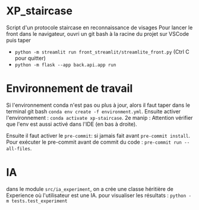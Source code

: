 # XP_staircase

Script d'un protocole staircase en reconnaissance de visages
Pour lancer le front dans le navigateur, ouvri un git bash à la racine du projet sur VSCode puis taper
 * ```python -m streamlit run front_streamlit/streamlite_front.py```  (Ctrl C pour quitter)
 * ```python -m flask --app back.api.app run```



# Environnement de travail
Si l'environnement conda n'est pas ou plus à jour, alors il faut taper dans le terminal git bash ```conda env create -f environment.yml```. Ensuite activer l'environnement : ```conda activate xp-staircase```.  2e manip : Attention vérifier que l'env est aussi activé dans l'IDE (en bas à droite).

Ensuite il faut activer le ```pre-commit```: si jamais fait avant ```pre-commit install```. Pour exécuter le pre-commit avant de commit du code : ```pre-commit run --all-files```.

# IA

dans le module ```src/ia_experiment```, on a crée une classe héritière de Experience où l'utilisateur est une IA.
pour visualiser les résultats : ```python -m tests.test_experiment```

